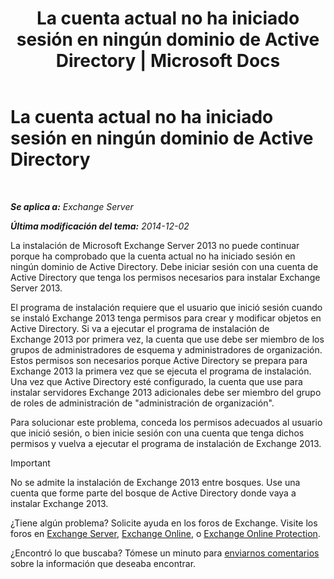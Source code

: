 ﻿---
title: 'La cuenta actual no ha iniciado sesión en ningún dominio de Active Directory | Microsoft Docs'
TOCTitle: La cuenta actual no ha iniciado sesión en ningún dominio de Active Directory
ms:assetid: 0e229d10-605a-420f-bf8b-58a7fcb5b259
ms:mtpsurl: https://technet.microsoft.com/es-es/library/ms.exch.setupreadiness.loggedontodomain(v=EXCHG.150)
ms:contentKeyID: 48267798
ms.date: 04/23/2018
mtps_version: v=EXCHG.150
ms.translationtype: HT
---

# La cuenta actual no ha iniciado sesión en ningún dominio de Active Directory

 

_**Se aplica a:** Exchange Server_

_**Última modificación del tema:** 2014-12-02_

La instalación de Microsoft Exchange Server 2013 no puede continuar porque ha comprobado que la cuenta actual no ha iniciado sesión en ningún dominio de Active Directory. Debe iniciar sesión con una cuenta de Active Directory que tenga los permisos necesarios para instalar Exchange Server 2013.

El programa de instalación requiere que el usuario que inició sesión cuando se instaló Exchange 2013 tenga permisos para crear y modificar objetos en Active Directory. Si va a ejecutar el programa de instalación de Exchange 2013 por primera vez, la cuenta que use debe ser miembro de los grupos de administradores de esquema y administradores de organización. Estos permisos son necesarios porque Active Directory se prepara para Exchange 2013 la primera vez que se ejecuta el programa de instalación. Una vez que Active Directory esté configurado, la cuenta que use para instalar servidores Exchange 2013 adicionales debe ser miembro del grupo de roles de administración de "administración de organización".

Para solucionar este problema, conceda los permisos adecuados al usuario que inició sesión, o bien inicie sesión con una cuenta que tenga dichos permisos y vuelva a ejecutar el programa de instalación de Exchange 2013.


> [!IMPORTANT]
> No se admite la instalación de Exchange&nbsp;2013 entre bosques. Use una cuenta que forme parte del bosque de Active Directory donde vaya a instalar Exchange&nbsp;2013.



¿Tiene algún problema? Solicite ayuda en los foros de Exchange. Visite los foros en [Exchange Server](https://go.microsoft.com/fwlink/p/?linkid=60612), [Exchange Online](https://go.microsoft.com/fwlink/p/?linkid=267542), o [Exchange Online Protection](https://go.microsoft.com/fwlink/p/?linkid=285351).

¿Encontró lo que buscaba? Tómese un minuto para [enviarnos comentarios](mailto:exsetuphelpfeedback@microsoft.com?subject=exchange%202013%20setup%20help%20feedbac) sobre la información que deseaba encontrar.

